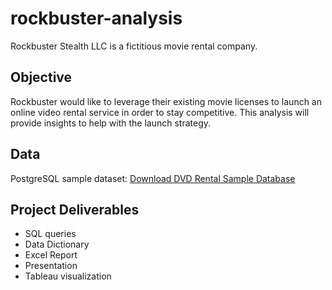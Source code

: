 # **rockbuster-analysis** 

Rockbuster Stealth LLC is a fictitious movie rental company.

## **Objective**  

Rockbuster would like to leverage their existing movie licenses to launch an online video rental service in order to stay competitive. This analysis will provide insights to help with the launch strategy. 

## **Data**

PostgreSQL sample dataset: [Download DVD Rental Sample Database](https://github.com/pgideonhub/rockbuster-analysis/files/10505049/dvdrental.zip)

## **Project Deliverables**

- SQL queries 
- Data Dictionary
- Excel Report
- Presentation
- Tableau visualization 
